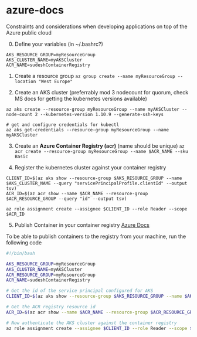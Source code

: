 # azure-docs
Constraints and considerations when developing applications on top of the Azure public cloud

0. Define your variables (in ~/.bashrc?)
```
AKS_RESOURCE_GROUP=myResourceGroup
AKS_CLUSTER_NAME=myAKSCluster
ACR_NAME=sudeshContainerRegistry
```

1. Create a resource group
`az group create --name myResourceGroup --location "West Europe"`

2. Create an AKS cluster (preferrably mod 3 nodecount for quorum, check MS docs for getting the kubernetes versions available)
```
az aks create --resource-group myResourceGroup --name myAKSCluster --node-count 2 --kubernetes-version 1.10.9 --generate-ssh-keys

# get and configure credentials for kubectl
az aks get-credentials --resource-group myResourceGroup --name myAKSCluster
```

3. Create an **Azure Container Registry (acr)** (name should be unique)
`az acr create --resource-group myResourceGroup --name $ACR_NAME --sku Basic`

4. Register the kubernetes cluster against your container registry
```
CLIENT_ID=$(az aks show --resource-group $AKS_RESOURCE_GROUP --name $AKS_CLUSTER_NAME --query "servicePrincipalProfile.clientId" --output tsv)
ACR_ID=$(az acr show --name $ACR_NAME --resource-group $ACR_RESOURCE_GROUP --query "id" --output tsv)

az role assignment create --assignee $CLIENT_ID --role Reader --scope $ACR_ID
```

5. Publish Container in your container registry
[Azure Docs](https://docs.microsoft.com/en-us/azure/container-registry/container-registry-auth-aks)

To be able to publish containers to the registry from your machine, run the following code
```bash
#!/bin/bash

AKS_RESOURCE_GROUP=myResourceGroup
AKS_CLUSTER_NAME=myAKSCluster
ACR_RESOURCE_GROUP=myResourceGroup
ACR_NAME=sudeshContainerRegistry

# Get the id of the service principal configured for AKS
CLIENT_ID=$(az aks show --resource-group $AKS_RESOURCE_GROUP --name $AKS_CLUSTER_NAME --query "servicePrincipalProfile.clientId" --output tsv)

# Get the ACR registry resource id
ACR_ID=$(az acr show --name $ACR_NAME --resource-group $ACR_RESOURCE_GROUP --query "id" --output tsv)

# Now authenticate the AKS cluster against the container registry
az role assignment create --assignee $CLIENT_ID --role Reader --scope $ACR_ID
```


